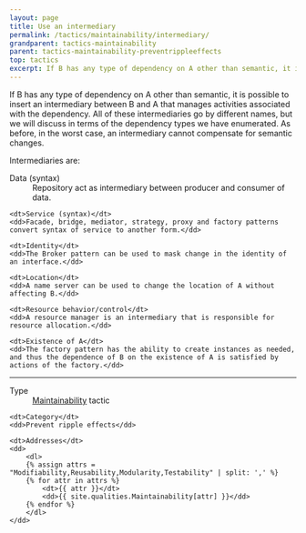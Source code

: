 ```yaml
---
layout: page
title: Use an intermediary
permalink: /tactics/maintainability/intermediary/
grandparent: tactics-maintainability
parent: tactics-maintainability-preventrippleeffects
top: tactics
excerpt: If B has any type of dependency on A other than semantic, it is possible to insert an intermediary between B and A that manages activities associated with the dependency.
---
```


If B has any type of dependency on A other than semantic, it is possible to insert an intermediary between B and A that manages activities associated with the
dependency. All of these intermediaries go by different names, but we will discuss in terms of the dependency types we have enumerated. As before, in the worst
case, an intermediary cannot compensate for semantic changes.

Intermediaries are:

<dl>
    <dt>Data (syntax)</dt>
    <dd>Repository act as intermediary between producer and consumer of data.</dd>
    
    <dt>Service (syntax)</dt>
    <dd>Facade, bridge, mediator, strategy, proxy and factory patterns convert syntax of service to another form.</dd>
    
    <dt>Identity</dt>
    <dd>The Broker pattern can be used to mask change in the identity of an interface.</dd>
    
    <dt>Location</dt>
    <dd>A name server can be used to change the location of A without affecting B.</dd>

    <dt>Resource behavior/control</dt>
    <dd>A resource manager is an intermediary that is responsible for resource allocation.</dd>

    <dt>Existence of A</dt>
    <dd>The factory pattern has the ability to create instances as needed, and thus the dependence of B on the existence of A is satisfied by actions of the factory.</dd>
</dl>

<hr>

<dl>
    <dt>Type</dt>
    <dd><a href="{{ '/quality/maintainability/' | relative_url }}">Maintainability</a> tactic</dd>
    
    <dt>Category</dt>
    <dd>Prevent ripple effects</dd>
    
    <dt>Addresses</dt>
    <dd>
        <dl>
        {% assign attrs = "Modifiability,Reusability,Modularity,Testability" | split: ',' %}
        {% for attr in attrs %}
            <dt>{{ attr }}</dt>
            <dd>{{ site.qualities.Maintainability[attr] }}</dd>
        {% endfor %}
        </dl>
    </dd>
</dl>
